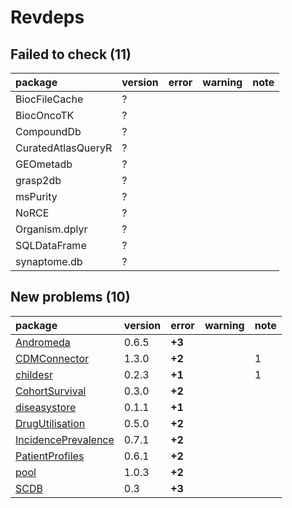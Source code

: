 # Revdeps

## Failed to check (11)

|package            |version |error |warning |note |
|:------------------|:-------|:-----|:-------|:----|
|BiocFileCache      |?       |      |        |     |
|BiocOncoTK         |?       |      |        |     |
|CompoundDb         |?       |      |        |     |
|CuratedAtlasQueryR |?       |      |        |     |
|GEOmetadb          |?       |      |        |     |
|grasp2db           |?       |      |        |     |
|msPurity           |?       |      |        |     |
|NoRCE              |?       |      |        |     |
|Organism.dplyr     |?       |      |        |     |
|SQLDataFrame       |?       |      |        |     |
|synaptome.db       |?       |      |        |     |

## New problems (10)

|package             |version |error  |warning |note |
|:-------------------|:-------|:------|:-------|:----|
|[Andromeda](problems.md#andromeda)|0.6.5   |__+3__ |        |     |
|[CDMConnector](problems.md#cdmconnector)|1.3.0   |__+2__ |        |1    |
|[childesr](problems.md#childesr)|0.2.3   |__+1__ |        |1    |
|[CohortSurvival](problems.md#cohortsurvival)|0.3.0   |__+2__ |        |     |
|[diseasystore](problems.md#diseasystore)|0.1.1   |__+1__ |        |     |
|[DrugUtilisation](problems.md#drugutilisation)|0.5.0   |__+2__ |        |     |
|[IncidencePrevalence](problems.md#incidenceprevalence)|0.7.1   |__+2__ |        |     |
|[PatientProfiles](problems.md#patientprofiles)|0.6.1   |__+2__ |        |     |
|[pool](problems.md#pool)|1.0.3   |__+2__ |        |     |
|[SCDB](problems.md#scdb)|0.3     |__+3__ |        |     |

